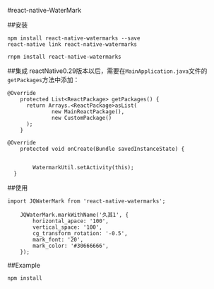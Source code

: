 #react-native-WaterMark


##安装
```
npm install react-native-watermarks --save
react-native link react-native-watermarks

rnpm install react-native-watermarks

```

##集成
reactNative0.29版本以后，需要在`MainApplication.java`文件的`getPackages`方法中添加：

```
@Override
    protected List<ReactPackage> getPackages() {
      return Arrays.<ReactPackage>asList(
              new MainReactPackage(),
              new CustomPackage()
      );
    }
```

```
@Override
    protected void onCreate(Bundle savedInstanceState) {


        WatermarkUtil.setActivity(this);
  }
```



##使用
```
import JQWaterMark from 'react-native-watermarks';

    JQWaterMark.markWithName('久其1', {
        horizontal_apace: '100',
        vertical_space: '100',
        cg_transform_rotation: '-0.5',
        mark_font: '20',
        mark_color: '#30666666',
    });

```


##Example
```
npm install
```
